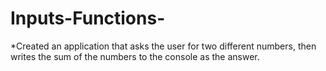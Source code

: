# Inputs-Functions-
*Created an application that asks the user for two different numbers, then writes the sum of the numbers to the console as the answer.    
